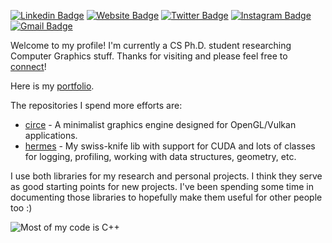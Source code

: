 <!--
**filipecn/filipecn** is a ✨ _special_ ✨ repository because its `README.md` (this file) appears on your GitHub profile.

Here are some ideas to get you started:

- 🔭 I’m currently working on ...
- 🌱 I’m currently learning ...
- 👯 I’m looking to collaborate on ...
- 🤔 I’m looking for help with ...
- 💬 Ask me about ...
- 📫 How to reach me: ...
- 😄 Pronouns: ...
- ⚡ Fun fact: ...
-->

[![Linkedin Badge](https://img.shields.io/badge/-filipecn-blue?style=flat&logo=Linkedin&logoColor=white&link=https://www.linkedin.com/in/filipecn/)](https://www.linkedin.com/in/filipecn/)
[![Website Badge](https://img.shields.io/badge/-filipecn.dev-47CCCC?style=flat&logo=Google-Chrome&logoColor=white&link=https://filipecn.dev)](https://filipecn.dev)
[![Twitter Badge](https://img.shields.io/badge/-@_filipe_c_n-1ca0f1?style=flat&labelColor=1ca0f1&logo=twitter&logoColor=white&link=https://twitter.com/filipe_c_n)](https://twitter.com/filipe_c_n)
[![Instagram Badge](https://img.shields.io/badge/-@__filipecn-purple?style=flat&logo=instagram&logoColor=white&link=https://instagram.com/_jessicaalim/)](https://instagram.com/_filipecn)
[![Gmail Badge](https://img.shields.io/badge/-filipedecn-c14438?style=flat&logo=Gmail&logoColor=white&link=mailto:filipedecn@gmail.com)](mailto:filipedecn@gmail.com)

Welcome to my profile! I'm currently a CS Ph.D. student researching Computer Graphics stuff. Thanks for visiting and please feel free to [connect](https://www.linkedin.com/in/filipecn/)!

Here is my [portfolio](https://filipecn.dev).

The repositories I spend more efforts are:
- [circe](https://github.com/filipecn/circe) - A minimalist graphics engine designed for OpenGL/Vulkan applications.
- [hermes](https://github.com/filipecn/hermes) - My swiss-knife lib with support for CUDA and lots of classes for logging, profiling, working with data structures, geometry, etc.

I use both libraries for my research and personal projects. I think they serve as good starting points for new projects. I've been spending some time in documenting those libraries to hopefully make them useful for other people too :)


![Most of my code is C++](https://github-readme-stats.vercel.app/api/top-langs/?username=filipecn&langs_count=10&show_icons=true&title_color=f6c32c&icon_color=f6c32c&text_color=9f9f9f&bg_color=151515&count_private=true&layout=compact&hide=javascript,html,CSS)
